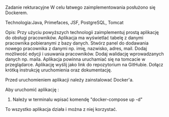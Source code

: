 Zadanie rekturacyjne
W celu łatwego zaimplementowania posłużono się Dockerem.

Technologia:Java, Primefaces, JSF, PostgreSQL, Tomcat


Opis: Przy użyciu powyższych technologii zaimplementuj prostą aplikację do obsługi pracowników. Aplikacja ma wyświetlać tabelę z danymi pracownika pobieranymi z bazy danych. Stwórz panel do dodawania nowego pracownika z danymi np. imię, nazwisko, adres, mail. Dodaj możliwość edycji i usuwania pracowników. Dodaj walidację wprowadzanych danych np. maila. Aplikacja powinna uruchamiać się na tomcacie w przeglądarce. Aplikację wyślij jako link do repozytorium na GitHubie. Dołącz krótką instrukcję uruchomienia oraz dokumentację.

Przed uruchomieniem aplikacji należy zainstalować Docker'a. 

Aby uruchomić aplikację :
1. Należy w terminalu wpisać komendę "docker-compose up -d" 

To wszystko aplikacja działa i można z niej korzystać.


